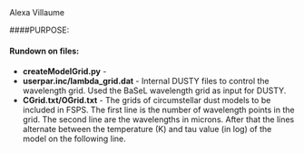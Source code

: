##
Alexa Villaume

####PURPOSE:

#### Rundown on files:
* **createModelGrid.py** -
* **userpar.inc/lambda_grid.dat** - Internal DUSTY files to control the wavelength grid. Used the BaSeL wavelength grid as input for DUSTY. 
* **CGrid.txt/OGrid.txt** - The grids of circumstellar dust models to be included in FSPS. The first line is the number of wavelength points in the
  grid. The second line are the wavelengths in microns. After that the lines alternate between the temperature (K) and tau value (in log) of the model
  on the following line.
